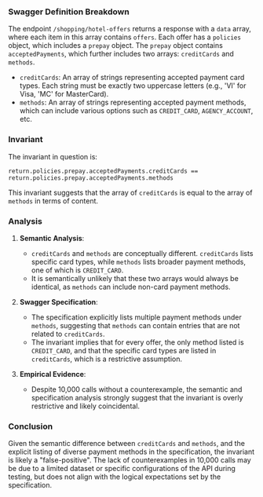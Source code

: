 ### Swagger Definition Breakdown

The endpoint `/shopping/hotel-offers` returns a response with a `data` array, where each item in this array contains `offers`. Each offer has a `policies` object, which includes a `prepay` object. The `prepay` object contains `acceptedPayments`, which further includes two arrays: `creditCards` and `methods`.

- `creditCards`: An array of strings representing accepted payment card types. Each string must be exactly two uppercase letters (e.g., 'VI' for Visa, 'MC' for MasterCard).
- `methods`: An array of strings representing accepted payment methods, which can include various options such as `CREDIT_CARD`, `AGENCY_ACCOUNT`, etc.

### Invariant

The invariant in question is:

`return.policies.prepay.acceptedPayments.creditCards == return.policies.prepay.acceptedPayments.methods`

This invariant suggests that the array of `creditCards` is equal to the array of `methods` in terms of content.

### Analysis

1. **Semantic Analysis**: 
   - `creditCards` and `methods` are conceptually different. `creditCards` lists specific card types, while `methods` lists broader payment methods, one of which is `CREDIT_CARD`.
   - It is semantically unlikely that these two arrays would always be identical, as `methods` can include non-card payment methods.

2. **Swagger Specification**:
   - The specification explicitly lists multiple payment methods under `methods`, suggesting that `methods` can contain entries that are not related to `creditCards`.
   - The invariant implies that for every offer, the only method listed is `CREDIT_CARD`, and that the specific card types are listed in `creditCards`, which is a restrictive assumption.

3. **Empirical Evidence**:
   - Despite 10,000 calls without a counterexample, the semantic and specification analysis strongly suggest that the invariant is overly restrictive and likely coincidental.

### Conclusion

Given the semantic difference between `creditCards` and `methods`, and the explicit listing of diverse payment methods in the specification, the invariant is likely a "false-positive". The lack of counterexamples in 10,000 calls may be due to a limited dataset or specific configurations of the API during testing, but does not align with the logical expectations set by the specification.
